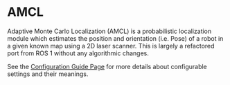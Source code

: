 # AMCL
Adaptive Monte Carlo Localization (AMCL) is a probabilistic localization module which estimates the position and orientation (i.e. Pose) of a robot in a given known map using a 2D laser scanner. This is largely a refactored port from ROS 1 without any algorithmic changes.

See the [Configuration Guide Page](https://navigation.ros.org/configuration/packages/configuring-amcl.html) for more details about configurable settings and their meanings.
